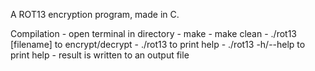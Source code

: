 A ROT13 encryption program, made in C.

Compilation
	- open terminal in directory
	- make
	- make clean
	- ./rot13 [filename] to encrypt/decrypt
	- ./rot13 to print help
	- ./rot13 -h/--help to print help
	- result is written to an output file
